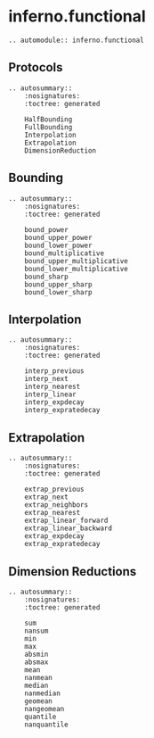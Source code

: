 # inferno.functional

```{eval-rst}
.. automodule:: inferno.functional
```

## Protocols

```{eval-rst}
.. autosummary::
    :nosignatures:
    :toctree: generated

    HalfBounding
    FullBounding
    Interpolation
    Extrapolation
    DimensionReduction
```

## Bounding

```{eval-rst}
.. autosummary::
    :nosignatures:
    :toctree: generated

    bound_power
    bound_upper_power
    bound_lower_power
    bound_multiplicative
    bound_upper_multiplicative
    bound_lower_multiplicative
    bound_sharp
    bound_upper_sharp
    bound_lower_sharp
```

## Interpolation

```{eval-rst}
.. autosummary::
    :nosignatures:
    :toctree: generated

    interp_previous
    interp_next
    interp_nearest
    interp_linear
    interp_expdecay
    interp_expratedecay
```

## Extrapolation

```{eval-rst}
.. autosummary::
    :nosignatures:
    :toctree: generated

    extrap_previous
    extrap_next
    extrap_neighbors
    extrap_nearest
    extrap_linear_forward
    extrap_linear_backward
    extrap_expdecay
    extrap_expratedecay
```

## Dimension Reductions

```{eval-rst}
.. autosummary::
    :nosignatures:
    :toctree: generated

    sum
    nansum
    min
    max
    absmin
    absmax
    mean
    nanmean
    median
    nanmedian
    geomean
    nangeomean
    quantile
    nanquantile
```
